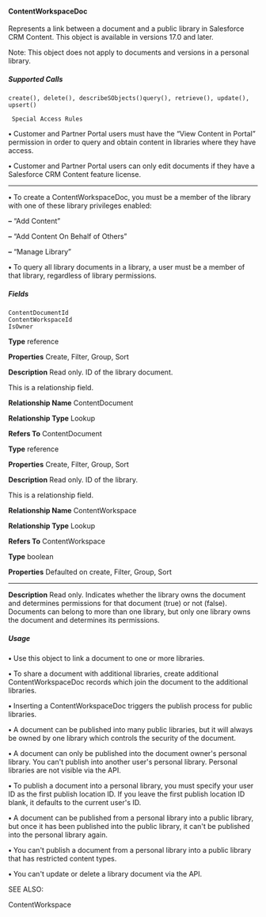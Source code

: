 #### ContentWorkspaceDoc

Represents a link between a document and a public library in Salesforce CRM Content. This object is available in versions 17.0 and later.

Note: This object does not apply to documents and versions in a personal library.

##### Supported Calls
```
create(), delete(), describeSObjects()query(), retrieve(), update(), upsert()

 Special Access Rules

```
**•** Customer and Partner Portal users must have the “View Content in Portal” permission in order to query and obtain content in libraries
where they have access.

**•** Customer and Partner Portal users can only edit documents if they have a Salesforce CRM Content feature license.


-----

**•** To create a ContentWorkspaceDoc, you must be a member of the library with one of these library privileges enabled:

**–** “Add Content”

**–** “Add Content On Behalf of Others”

**–** “Manage Library”

**•** To query all library documents in a library, a user must be a member of that library, regardless of library permissions.

##### Fields

```
ContentDocumentId
ContentWorkspaceId
IsOwner

```

**Type**
reference

**Properties**
Create, Filter, Group, Sort

**Description**
Read only. ID of the library document.

This is a relationship field.

**Relationship Name**
ContentDocument

**Relationship Type**
Lookup

**Refers To**
ContentDocument

**Type**
reference

**Properties**
Create, Filter, Group, Sort

**Description**
Read only. ID of the library.

This is a relationship field.

**Relationship Name**
ContentWorkspace

**Relationship Type**
Lookup

**Refers To**
ContentWorkspace

**Type**
boolean

**Properties**
Defaulted on create, Filter, Group, Sort


-----

**Description**
Read only. Indicates whether the library owns the document and determines
permissions for that document (true) or not (false). Documents can belong to
more than one library, but only one library owns the document and determines its
permissions.

##### Usage

**•** Use this object to link a document to one or more libraries.

**•** To share a document with additional libraries, create additional ContentWorkspaceDoc records which join the document to the
additional libraries.

**•** Inserting a ContentWorkspaceDoc triggers the publish process for public libraries.

**•** A document can be published into many public libraries, but it will always be owned by one library which controls the security of
the document.

**•** A document can only be published into the document owner's personal library. You can't publish into another user's personal library.
Personal libraries are not visible via the API.

**•** To publish a document into a personal library, you must specify your user ID as the first publish location ID. If you leave the first
publish location ID blank, it defaults to the current user's ID.

**•** A document can be published from a personal library into a public library, but once it has been published into the public library, it
can't be published into the personal library again.

**•** You can't publish a document from a personal library into a public library that has restricted content types.

**•** You can't update or delete a library document via the API.

SEE ALSO:

ContentWorkspace
